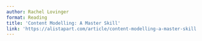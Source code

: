```yaml
---
author: Rachel Lovinger
format: Reading
title: 'Content Modelling: A Master Skill'
link: 'https://alistapart.com/article/content-modelling-a-master-skill'
---
```


